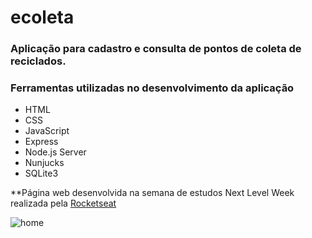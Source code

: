 # ecoleta

### Aplicação para cadastro e consulta de pontos de coleta de reciclados.

### Ferramentas utilizadas no desenvolvimento da aplicação
* HTML
* CSS
* JavaScript
* Express
* Node.js Server
* Nunjucks
* SQLite3

**Página web desenvolvida na semana de estudos Next Level Week realizada pela [Rocketseat](https://rocketseat.com.br/)


![home](https://user-images.githubusercontent.com/37811034/83910519-18dbeb00-a741-11ea-84b9-bf837702d131.PNG)
